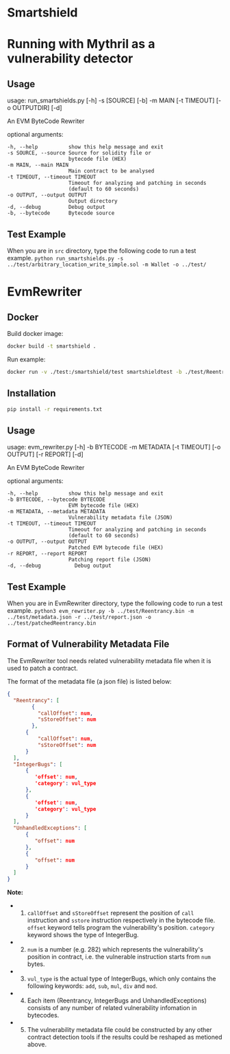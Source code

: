 # Smartshield

# Running with Mythril as a vulnerability detector
## Usage

usage: run_smartshields.py [-h] -s [SOURCE] [-b] -m MAIN [-t TIMEOUT] [-o OUTPUTDIR] [-d]

An EVM ByteCode Rewriter

optional arguments:

    -h, --help          show this help message and exit
    -s SOURCE, --source Source for solidity file or
                        bytecode file (HEX)
    -m MAIN, --main MAIN
                        Main contract to be analysed
    -t TIMEOUT, --timeout TIMEOUT
                        Timeout for analyzing and patching in seconds
                        (default to 60 seconds)
    -o OUTPUT, --output OUTPUT
                        Output directory
    -d, --debug         Debug output
    -b, --bytecode      Bytecode source

## Test Example
When you are in `src` directory, type the following code to run a test example.
`python run_smartshields.py -s ../test/arbitrary_location_write_simple.sol -m Wallet -o ../test/`

# EvmRewriter

## Docker 
Build docker image:
```bash
docker build -t smartshield .
```

Run example:
```bash
docker run -v ./test:/smartshield/test smartshieldtest -b ./test/Reentrancy.bin -m ./test/metadata.json -r ./test/report.json -o ./test/patchedReentrancy.bin
```


## Installation

```bash
pip install -r requirements.txt
```

## Usage

usage: evm_rewriter.py [-h] -b BYTECODE -m METADATA [-t TIMEOUT] [-o OUTPUT] [-r REPORT] [-d]

An EVM ByteCode Rewriter

optional arguments:

    -h, --help          show this help message and exit
    -b BYTECODE, --bytecode BYTECODE
                        EVM bytecode file (HEX)
    -m METADATA, --metadata METADATA
                        Vulnerability metadata file (JSON)
    -t TIMEOUT, --timeout TIMEOUT
                        Timeout for analyzing and patching in seconds
                        (default to 60 seconds)
    -o OUTPUT, --output OUTPUT
                        Patched EVM bytecode file (HEX)
    -r REPORT, --report REPORT
                        Patching report file (JSON)
    -d, --debug           Debug output

## Test Example
When you are in EvmRewriter directory, type the following code to run a test example.
`python3 evm_rewriter.py -b ../test/Reentrancy.bin -m ../test/metadata.json -r ../test/report.json -o ../test/patchedReentrancy.bin `

## Format of Vulnerability Metadata File

The EvmRewriter tool needs related vulnerability metadata file when it is used to patch a contract.

The format of the metadata file (a json file) is listed below:

```json
{
  "Reentrancy": [
        {
          "callOffset": num,
          "sStoreOffset": num
        },
      {
          "callOffset": num,
          "sStoreOffset": num
      }
  ],
  "IntegerBugs": [
      {
         'offset': num,
         'category': vul_type
      },
      {
         'offset': num,
         'category': vul_type
      }
  ],
  "UnhandledExceptions": [
      {
         "offset": num
      },
      {
         "offset": num
      }
  ]
}
```

**Note:** 

- 1) `callOffset` and `sStoreOffset` represent the position of `call` instruction and `sstore` instruction respectively in the bytecode file. `offset` keyword tells program the vulnerability's position. `category` keyword shows the type of  IntegerBug.
- 2) `num` is a number (e.g. 282) which represents the vulnerability's position in contract, i.e. the vulnerable instruction starts from `num` bytes. 

- 3) `vul_type` is the actual type of IntegerBugs, which only contains the following keywords: `add`, `sub`, `mul`, `div` and `mod`.
- 4) Each item (Reentrancy,  IntegerBugs and UnhandledExceptions) consists of any number of related vulnerability infomation in bytecodes.
- 5) The vulnerability metadata file could be constructed by any other contract detection tools if the results could be reshaped as metioned above.

